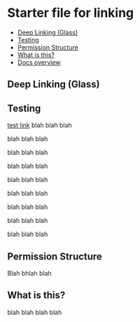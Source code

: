 # Starter file for linking

- [Deep Linking (Glass)](#deep-linking-glass)
- [Testing](#testing)
- [Permission Structure](#permission-structure)
- [What is this?](#what-is-this)
- [Docs overview](../docs/overview.md)


## Deep Linking (Glass)

## Testing

[test link](../docs/overview.md)
blah blah blah

blah blah blah

blah blah blah

blah blah blah

blah blah blah

blah blah blah

blah blah blah

blah blah blah

blah blah blah

## Permission Structure

Blah bhlah blah

## What is this?
blah blah blah blah
